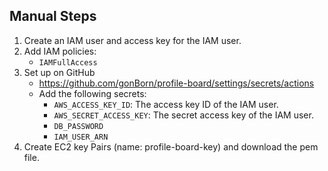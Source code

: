 ## Manual Steps

1. Create an IAM user and access key for the IAM user.
2. Add IAM policies:
    - `IAMFullAccess`
2. Set up on GitHub
   - https://github.com/gonBorn/profile-board/settings/secrets/actions
   - Add the following secrets:
     - `AWS_ACCESS_KEY_ID`: The access key ID of the IAM user.
     - `AWS_SECRET_ACCESS_KEY`: The secret access key of the IAM user.
     - `DB_PASSWORD`
     - `IAM_USER_ARN`
3. Create EC2 key Pairs (name: profile-board-key) and download the pem file.
